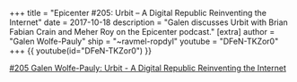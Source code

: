 +++
title = "Epicenter #205: Urbit – A Digital Republic Reinventing the Internet"
date = 2017-10-18
description = "Galen discusses Urbit with Brian Fabian Crain and Meher Roy on the Epicenter podcast."
[extra]
author = "Galen Wolfe-Pauly"
ship = "~ravmel-ropdyl"
youtube = "DFeN-TKZor0"
+++
{{ youtube(id="DFeN-TKZor0") }} 

[\#205 Galen Wolfe-Pauly: Urbit - A Digital Republic Reinventing the Internet](https://epicenter.tv/episode/205/)

